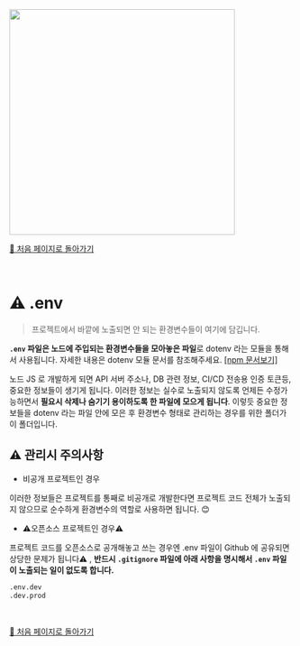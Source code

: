 <img src="https://i.imgur.com/R2wksCG.png" width="400"/>

<br/>

[🧲 처음 페이지로 돌아가기](https://github.com/AhaOfficial/nuxt-template)

<br/>

# ⚠️ .env

> 프로젝트에서 바깥에 노출되면 안 되는 환경변수들이 여기에 담깁니다.

**`.env` 파일은 노드에 주입되는 환경변수들을 모아놓은 파일**로 dotenv 라는 모듈을 통해서 사용됩니다. 자세한 내용은 dotenv 모듈 문서를 참조해주세요. [[npm 문서보기]](https://www.npmjs.com/package/dotenv)

노드 JS 로 개발하게 되면 API 서버 주소나, DB 관련 정보, CI/CD 전송용 인증 토큰등, 중요한 정보들이 생기게 됩니다.  이러한 정보는 실수로 노출되지 않도록 언제든 수정가능하면서 **필요시 삭제나 숨기기 용이하도록 한 파일에 모으게 됩니다**. 이렇듯 중요한 정보들을 dotenv 라는 파일 안에 모은 후 환경변수 형태로 관리하는 경우를 위한 폴더가 이 폴더입니다.

## ⚠️ 관리시 주의사항

- 비공개 프로젝트인 경우

이러한 정보들은 프로젝트를 통째로 비공개로 개발한다면 프로젝트 코드 전체가 노출되지 않으므로 순수하게 환경변수의 역할로 사용하면 됩니다. 😊

- ⚠️오픈소스 프로젝트인 경우⚠️

프로젝트 코드를 오픈소스로 공개해놓고 쓰는 경우엔 .env 파일이 Github 에 공유되면 상당한 문제가 됩니다⚠️ , **반드시 `.gitignore` 파일에 아래 사항을 명시해서 `.env` 파일이 노출되는 일이 없도록 합니다.**

```bash
.env.dev
.dev.prod
```

<br/>

[🧲 처음 페이지로 돌아가기](https://github.com/AhaOfficial/nuxt-template)

